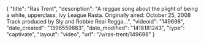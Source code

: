 {
    "title": "Ras Trent",
    "description": "A reggae song about the plight of being a white, upperclass, Ivy League Rasta. Originally aired: October 25, 2008 Track produced by Sly and Robbie Real Regga...",
    "videoid": "149698",
    "date_created": "1396559863",
    "date_modified": "1418181243",
    "type": "captivate",
    "layout": "video",
    "url": "\/v\/ras-trent\/149698"
}